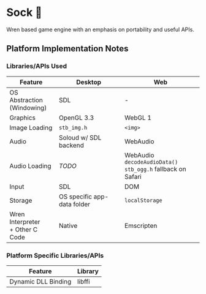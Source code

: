 # Sock 🧦

Wren based game engine with an emphasis on portability and useful APIs.

## Platform Implementation Notes

### Libraries/APIs Used

| Feature | Desktop | Web |
| -- | -- | -- |
| OS Abstraction<br>(Windowing) | SDL | - |
| Graphics | OpenGL 3.3 | WebGL 1 |
| Image Loading | `stb_img.h` | `<img>`
| Audio | Soloud w/ SDL backend | WebAudio |
| Audio Loading | _TODO_ | WebAudio `decodeAudioData()` <br> `stb_ogg.h` fallback on Safari |
| Input | SDL | DOM |
| Storage | OS specific app-data folder | `localStorage` |
| Wren Interpreter <br> + Other C Code | Native | Emscripten |

### Platform Specific Libraries/APIs

| Feature | Library |
| -- | -- |
| Dynamic DLL Binding | libffi |
